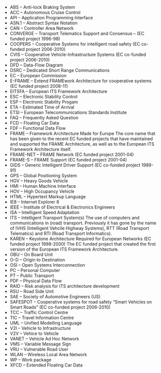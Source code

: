 * ABS – Anti-lock Braking System
* ACC – Autonomous Cruise Control
* API – Application Programming Interface
* ASN.1 – Abstract Syntax Notation
* CAN – Controller Area Network
* CONVERGE – Transport Telematics Support and Consensus – (EC funded project 1996-98)
* COOPERS – Cooperative Systems for intelligent road safety (EC co-funded project 2006-2010)
* CVIS – Cooperative Vehicle-Infrastructure Systems (EC co-funded project 2006-2010)
* DFD – Data-Flow Diagram
* DSRC – Dedicated Short Range Communications
* EC – European Commission
* E-FRAME – Extend FRAMEwork Architecture for cooperative systems (EC funded project 2008-11)
* EITSFA – European ITS Framework Architecture
* ESC – Electronic Stability Control
* ESP – Electronic Stability Progam
* ETA – Estimated Time of Arrival
* ETSI – European Telecommunications Standards Institute
* FAQ – Frequently Asked Question
* FCD – Floating Car Data
* FDF – Functional Data Flow
* FRAME – Framework Architecture Made for Europe
The core name that has been given to the recent EC funded projects that have maintained and supported the FRAME Architecture, as well as to the European ITS Framework Architecture itself.
* FRAME-NET – FRAME Network (EC funded project 2001-04)
* FRAME-S – FRAME Support (EC funded project 2001-04)
* GIDS – Generic Intelligent Driver Support (EC co-funded project 1989-91)
* GPS – Global Positioning System
* HGV – Heavy Goods Vehicle
* HMI – Human Machine Interface
* HOV – High Occupancy Vehicle
* HTML – Hypertext Markup Language
* IE8 – Internet Explorer 8
* IEEE – Institute of Electrical & Electronics Engineers
* ISA – Intelligent Speed Adaptation
* ITS – Intelligent Transport System(s)
The use of computers and communications in (road) transport. Previously it has gone by the name of IVHS (Intelligent Vehcile Highway Systems), RTT (Road Transport Telematics) and RTI (Road Transport Informatics).
* KAREN – Keystone Architecture Required for European Networks (EC funded project 1998-2000)
The EC funded project that created the first version of the European ITS Framework Architecture.
* OBU – On Board Unit
* O-D – Origin to Destination
* OSI – Open Systems Interconnection
* PC – Personal Computer
* PT – Public Transport
* PDF – Physical Data Flow
* RAID – Risk analysis for ITS architecture development
* RSU – Road Side Unit
* SAE – Society of Automotive Engineers (US)
* SAFESPOT – Cooperative systems for road safety “Smart Vehicles on Smart Roads” (EC co-funded project 2006-2010)
* TCC – Traffic Control Centre
* TIC – Travel Information Centre
* UML – Unified Modelling Language
* V2I – Vehicle to Infrastructure
* V2V – Vehice to Vehicle
* VANET – Vehicle Ad Hoc Network
* VMS – Variable Message Sign
* VRU – Vulnerable Road User
* WLAN – Wireless Local Area Network
* WP – Work package
* XFCD – Extended Floating Car Data